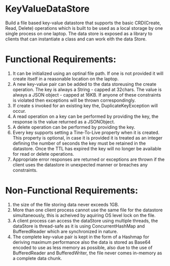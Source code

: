 # KeyValueDataStore
Build a file based key-value datastore that supports the basic CRD(Create, Read, Delete) operations which is built to be used as a local storage by one single process on one laptop. The data store is exposed as a library to clients that can instantiate a class and can work eith the data Store.

# Functional Requirements:
1. It can be initialized using an optinal file path. If one is not provided it will create itself in a reasonable location on the laptop.
2. A new key-value pair can be added to the data storeusing the create operation. The key is always a String - capped at 32chars. The value is always a JSON object - capped at 16KB. If anyone of these constraints is violated then exceptions will be thrown correspondingly.
3. If create s invoked for an existing key the, DuplicateKeyException will occur.
4. A read operation on a key can be performed by providing the key, the response is the value returned as a JSONObject.
5. A delete operation can be performed by providing the key.
6. Every key supports setting a Tine-To-Live property when it is created. This property is optional, in case it is provided it is treated as an integer defining the number of seconds the key must be retained in the datastore. Once the TTL has expired the key will no longer be available for read or delete operations.
7. Appropriate error responses are returned or exceptions are thrown if the client uses the datastore in unexpected manner or breaches any constraints.

# Non-Functional Requirements:
1. the size of the file storing data never exceeds 1GB.
2. More than one client process cannot use the same file for the datastore simultaneously, this is acheived by aquiring OS level lock on the file.
3. A client process can access the dataStore using multiple threads, the dataStore is thread-safe as it is using ConcurrentHashMap and BufferedReader which are synchronized in nature.
4. The complete key-value pair is kept in the form of a Hashmap for deriving maximum performance also the data is stored as Base64 encoded to use as less memory as possible, also due to the use of BufferedReader and BufferedWriter, the file never comes in-memory as a complete data chunk.
